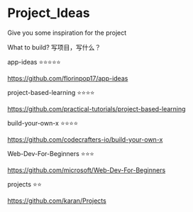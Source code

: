 # Project_Ideas
Give you some inspiration for the project

What to build? 写项目，写什么？

app-ideas ⭐⭐⭐⭐⭐

https://github.com/florinpop17/app-ideas

project-based-learning ⭐⭐⭐⭐

https://github.com/practical-tutorials/project-based-learning

build-your-own-x ⭐⭐⭐⭐

https://github.com/codecrafters-io/build-your-own-x

Web-Dev-For-Beginners ⭐⭐⭐

https://github.com/microsoft/Web-Dev-For-Beginners

projects ⭐⭐

https://github.com/karan/Projects

​
